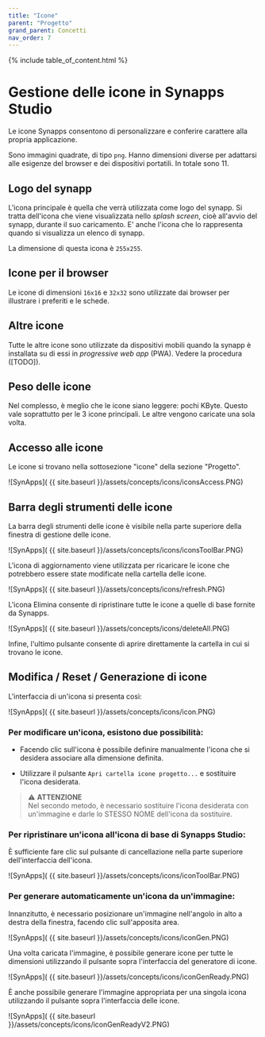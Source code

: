 ```yaml
---
title: "Icone"
parent: "Progetto"
grand_parent: Concetti
nav_order: 7
---
```


{% include table_of_content.html %}

# Gestione delle icone in Synapps Studio

Le icone Synapps consentono di personalizzare e conferire carattere alla propria applicazione.

Sono immagini quadrate, di tipo `png`. Hanno dimensioni diverse per adattarsi alle esigenze del browser e dei dispositivi portatili. In totale sono 11.

## Logo del synapp

L'icona principale è quella che verrà utilizzata come logo del synapp. Si tratta dell'icona che viene visualizzata nello *splash screen*, cioè all'avvio del synapp, durante il suo caricamento. E' anche l'icona che lo rappresenta quando si visualizza un elenco di synapp.

La dimensione di questa icona è `255x255`.

## Icone per il browser

Le icone di dimensioni `16x16` e `32x32` sono utilizzate dai browser per illustrare i preferiti e le schede.

## Altre icone

Tutte le altre icone sono utilizzate da dispositivi mobili quando la synapp è installata su di essi in *progressive web app* (PWA). Vedere la procedura ([TODO]).


## Peso delle icone

Nel complesso, è meglio che le icone siano leggere: pochi KByte. Questo vale soprattutto per le 3 icone principali. Le altre vengono caricate una sola volta.

## Accesso alle icone

Le icone si trovano nella sottosezione "icone" della sezione "Progetto".

![SynApps]( {{ site.baseurl }}/assets/concepts/icons/iconsAccess.PNG)

## Barra degli strumenti delle icone

La barra degli strumenti delle icone è visibile nella parte superiore della finestra di gestione delle icone.

![SynApps]( {{ site.baseurl }}/assets/concepts/icons/iconsToolBar.PNG)

L'icona di aggiornamento viene utilizzata per ricaricare le icone che potrebbero essere state modificate nella cartella delle icone.

![SynApps]( {{ site.baseurl }}/assets/concepts/icons/refresh.PNG)

L'icona Elimina consente di ripristinare tutte le icone a quelle di base fornite da Synapps.

![SynApps]( {{ site.baseurl }}/assets/concepts/icons/deleteAll.PNG)

Infine, l'ultimo pulsante consente di aprire direttamente la cartella in cui si trovano le icone.

## Modifica / Reset / Generazione di icone

L'interfaccia di un'icona si presenta così:

![SynApps]( {{ site.baseurl }}/assets/concepts/icons/icon.PNG)

### Per modificare un'icona, esistono due possibilità:

- Facendo clic sull'icona è possibile definire manualmente l'icona che si desidera associare alla dimensione definita.

- Utilizzare il pulsante `Apri cartella icone progetto...` e sostituire l'icona desiderata.

>⚠️ **ATTENZIONE**<br>
>Nel secondo metodo, è necessario sostituire l'icona desiderata con un'immagine e darle lo STESSO NOME dell'icona da sostituire.

### Per ripristinare un'icona all'icona di base di Synapps Studio:

È sufficiente fare clic sul pulsante di cancellazione nella parte superiore dell'interfaccia dell'icona.

![SynApps]( {{ site.baseurl }}/assets/concepts/icons/iconToolBar.PNG)

### Per generare automaticamente un'icona da un'immagine:

Innanzitutto, è necessario posizionare un'immagine nell'angolo in alto a destra della finestra, facendo clic sull'apposita area.

![SynApps]( {{ site.baseurl }}/assets/concepts/icons/iconGen.PNG)

Una volta caricata l'immagine, è possibile generare icone per tutte le dimensioni utilizzando il pulsante sopra l'interfaccia del generatore di icone.

![SynApps]( {{ site.baseurl }}/assets/concepts/icons/iconGenReady.PNG)

È anche possibile generare l'immagine appropriata per una singola icona utilizzando il pulsante sopra l'interfaccia delle icone.

![SynApps]( {{ site.baseurl }}/assets/concepts/icons/iconGenReadyV2.PNG)
